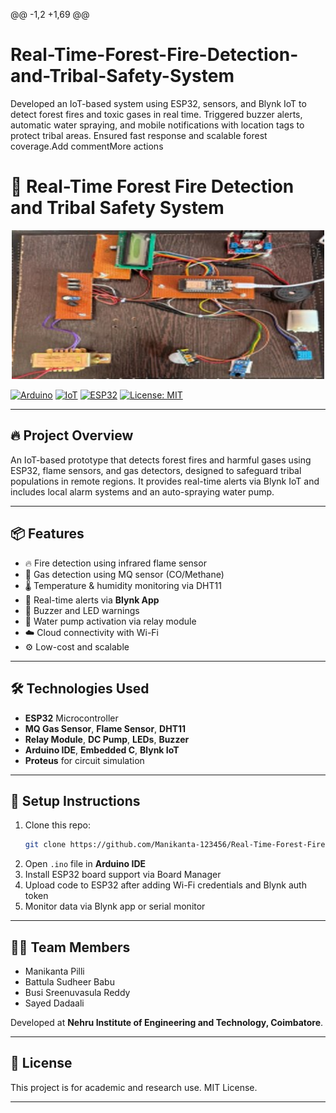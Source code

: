 @@ -1,2 +1,69 @@
# Real-Time-Forest-Fire-Detection-and-Tribal-Safety-System
Developed an IoT-based system using ESP32, sensors, and Blynk IoT to detect forest fires and toxic gases in real time. Triggered buzzer alerts, automatic water spraying, and mobile notifications with location tags to protect tribal areas. Ensured fast response and scalable forest coverage.Add commentMore actions
# 🌲 Real-Time Forest Fire Detection and Tribal Safety System

<p align="center">
  <img src="https://github.com/Manikanta-123456/Human-Activity-Recognization-Model/blob/main/Forest%20fire%20detection%20prototype.jpg?raw=true" width="500" alt="Forest Fire Detection Prototype">
</p>



[![Arduino](https://img.shields.io/badge/Made%20with-Arduino-blue)](https://www.arduino.cc/)
[![IoT](https://img.shields.io/badge/Technology-IoT-green)]()
[![ESP32](https://img.shields.io/badge/Hardware-ESP32-orange)]()
[![License: MIT](https://img.shields.io/badge/license-MIT-blue.svg)](https://opensource.org/licenses/MIT)

---

## 🔥 Project Overview

An IoT-based prototype that detects forest fires and harmful gases using ESP32, flame sensors, and gas detectors, designed to safeguard tribal populations in remote regions. It provides real-time alerts via Blynk IoT and includes local alarm systems and an auto-spraying water pump.

---

## 📦 Features

- 🔥 Fire detection using infrared flame sensor
- 💨 Gas detection using MQ sensor (CO/Methane)
- 🌡️ Temperature & humidity monitoring via DHT11
- 📲 Real-time alerts via **Blynk App**
- 🔔 Buzzer and LED warnings
- 🚿 Water pump activation via relay module
- ☁️ Cloud connectivity with Wi-Fi
- ⚙️ Low-cost and scalable

---

## 🛠️ Technologies Used

- **ESP32** Microcontroller  
- **MQ Gas Sensor**, **Flame Sensor**, **DHT11**  
- **Relay Module**, **DC Pump**, **LEDs**, **Buzzer**  
- **Arduino IDE**, **Embedded C**, **Blynk IoT**  
- **Proteus** for circuit simulation  

---

## 🚀 Setup Instructions

1. Clone this repo:
   ```bash
   git clone https://github.com/Manikanta-123456/Real-Time-Forest-Fire-Detection-and-Tribal-Safety-System.git
   ```
2. Open `.ino` file in **Arduino IDE**
3. Install ESP32 board support via Board Manager
4. Upload code to ESP32 after adding Wi-Fi credentials and Blynk auth token
5. Monitor data via Blynk app or serial monitor

---

## 👨‍💻 Team Members

- Manikanta Pilli  
- Battula Sudheer Babu  
- Busi Sreenuvasula Reddy  
- Sayed Dadaali  

Developed at **Nehru Institute of Engineering and Technology, Coimbatore**.

---

## 📄 License

This project is for academic and research use. MIT License.

---
